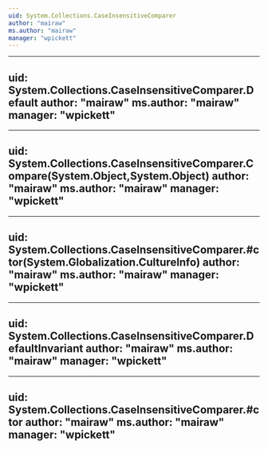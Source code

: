 ```yaml
---
uid: System.Collections.CaseInsensitiveComparer
author: "mairaw"
ms.author: "mairaw"
manager: "wpickett"
---
```


---
uid: System.Collections.CaseInsensitiveComparer.Default
author: "mairaw"
ms.author: "mairaw"
manager: "wpickett"
---

---
uid: System.Collections.CaseInsensitiveComparer.Compare(System.Object,System.Object)
author: "mairaw"
ms.author: "mairaw"
manager: "wpickett"
---

---
uid: System.Collections.CaseInsensitiveComparer.#ctor(System.Globalization.CultureInfo)
author: "mairaw"
ms.author: "mairaw"
manager: "wpickett"
---

---
uid: System.Collections.CaseInsensitiveComparer.DefaultInvariant
author: "mairaw"
ms.author: "mairaw"
manager: "wpickett"
---

---
uid: System.Collections.CaseInsensitiveComparer.#ctor
author: "mairaw"
ms.author: "mairaw"
manager: "wpickett"
---
